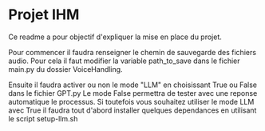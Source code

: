 # Projet IHM

Ce readme a pour objectif d'expliquer la mise en place du projet.

Pour commencer il faudra renseigner le chemin de sauvegarde des fichiers audio.
Pour cela il faut modifier la variable path_to_save dans le fichier main.py du
dossier VoiceHandling.

Ensuite il faudra activer ou non le mode "LLM" en choisissant True ou False dans
le fichier GPT.py Le mode False permettra de tester avec une reponse automatique
le processus. Si toutefois vous souhaitez utiliser le mode LLM avec True il
faudra tout d'abord installer quelques dependances en utilisant le script
setup-llm.sh
